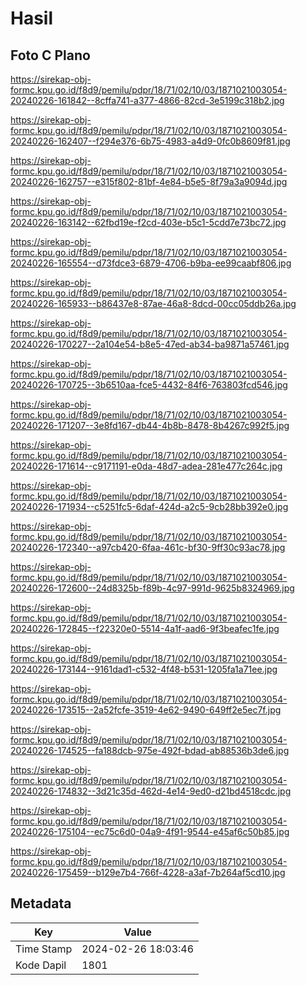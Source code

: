 # Hasil

## Foto C Plano

https://sirekap-obj-formc.kpu.go.id/f8d9/pemilu/pdpr/18/71/02/10/03/1871021003054-20240226-161842--8cffa741-a377-4866-82cd-3e5199c318b2.jpg

https://sirekap-obj-formc.kpu.go.id/f8d9/pemilu/pdpr/18/71/02/10/03/1871021003054-20240226-162407--f294e376-6b75-4983-a4d9-0fc0b8609f81.jpg

https://sirekap-obj-formc.kpu.go.id/f8d9/pemilu/pdpr/18/71/02/10/03/1871021003054-20240226-162757--e315f802-81bf-4e84-b5e5-8f79a3a9094d.jpg

https://sirekap-obj-formc.kpu.go.id/f8d9/pemilu/pdpr/18/71/02/10/03/1871021003054-20240226-163142--62fbd19e-f2cd-403e-b5c1-5cdd7e73bc72.jpg

https://sirekap-obj-formc.kpu.go.id/f8d9/pemilu/pdpr/18/71/02/10/03/1871021003054-20240226-165554--d73fdce3-6879-4706-b9ba-ee99caabf806.jpg

https://sirekap-obj-formc.kpu.go.id/f8d9/pemilu/pdpr/18/71/02/10/03/1871021003054-20240226-165933--b86437e8-87ae-46a8-8dcd-00cc05ddb26a.jpg

https://sirekap-obj-formc.kpu.go.id/f8d9/pemilu/pdpr/18/71/02/10/03/1871021003054-20240226-170227--2a104e54-b8e5-47ed-ab34-ba9871a57461.jpg

https://sirekap-obj-formc.kpu.go.id/f8d9/pemilu/pdpr/18/71/02/10/03/1871021003054-20240226-170725--3b6510aa-fce5-4432-84f6-763803fcd546.jpg

https://sirekap-obj-formc.kpu.go.id/f8d9/pemilu/pdpr/18/71/02/10/03/1871021003054-20240226-171207--3e8fd167-db44-4b8b-8478-8b4267c992f5.jpg

https://sirekap-obj-formc.kpu.go.id/f8d9/pemilu/pdpr/18/71/02/10/03/1871021003054-20240226-171614--c9171191-e0da-48d7-adea-281e477c264c.jpg

https://sirekap-obj-formc.kpu.go.id/f8d9/pemilu/pdpr/18/71/02/10/03/1871021003054-20240226-171934--c5251fc5-6daf-424d-a2c5-9cb28bb392e0.jpg

https://sirekap-obj-formc.kpu.go.id/f8d9/pemilu/pdpr/18/71/02/10/03/1871021003054-20240226-172340--a97cb420-6faa-461c-bf30-9ff30c93ac78.jpg

https://sirekap-obj-formc.kpu.go.id/f8d9/pemilu/pdpr/18/71/02/10/03/1871021003054-20240226-172600--24d8325b-f89b-4c97-991d-9625b8324969.jpg

https://sirekap-obj-formc.kpu.go.id/f8d9/pemilu/pdpr/18/71/02/10/03/1871021003054-20240226-172845--f22320e0-5514-4a1f-aad6-9f3beafec1fe.jpg

https://sirekap-obj-formc.kpu.go.id/f8d9/pemilu/pdpr/18/71/02/10/03/1871021003054-20240226-173144--9161dad1-c532-4f48-b531-1205fa1a71ee.jpg

https://sirekap-obj-formc.kpu.go.id/f8d9/pemilu/pdpr/18/71/02/10/03/1871021003054-20240226-173515--2a52fcfe-3519-4e62-9490-649ff2e5ec7f.jpg

https://sirekap-obj-formc.kpu.go.id/f8d9/pemilu/pdpr/18/71/02/10/03/1871021003054-20240226-174525--fa188dcb-975e-492f-bdad-ab88536b3de6.jpg

https://sirekap-obj-formc.kpu.go.id/f8d9/pemilu/pdpr/18/71/02/10/03/1871021003054-20240226-174832--3d21c35d-462d-4e14-9ed0-d21bd4518cdc.jpg

https://sirekap-obj-formc.kpu.go.id/f8d9/pemilu/pdpr/18/71/02/10/03/1871021003054-20240226-175104--ec75c6d0-04a9-4f91-9544-e45af6c50b85.jpg

https://sirekap-obj-formc.kpu.go.id/f8d9/pemilu/pdpr/18/71/02/10/03/1871021003054-20240226-175459--b129e7b4-766f-4228-a3af-7b264af5cd10.jpg


## Metadata

| Key        | Value               |
| ---------- | ------------------- |
| Time Stamp | 2024-02-26 18:03:46 |
| Kode Dapil | 1801                |



